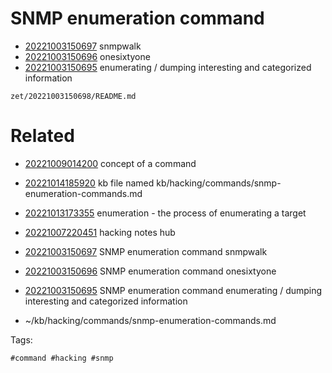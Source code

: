 # SNMP enumeration command

- [20221003150697](/zet/20221003150697/README.md) snmpwalk 
- [20221003150696](/zet/20221003150696/README.md) onesixtyone
- [20221003150695](/zet/20221003150695/README.md) enumerating / dumping interesting and categorized information

` zet/20221003150698/README.md `

# Related

- [20221009014200](/zet/20221009014200/README.md) concept of a command

- [20221014185920](/zet/20221014185920/README.md) kb file named kb/hacking/commands/snmp-enumeration-commands.md
- [20221013173355](/zet/20221013173355/README.md) enumeration - the process of enumerating a target
- [20221007220451](/zet/20221007220451/README.md) hacking notes hub
- [20221003150697](/zet/20221003150697/README.md) SNMP enumeration command snmpwalk 
- [20221003150696](/zet/20221003150696/README.md) SNMP enumeration command onesixtyone
- [20221003150695](/zet/20221003150695/README.md) SNMP enumeration command enumerating / dumping interesting and categorized information
- ~/kb/hacking/commands/snmp-enumeration-commands.md

Tags:

    #command #hacking #snmp 
